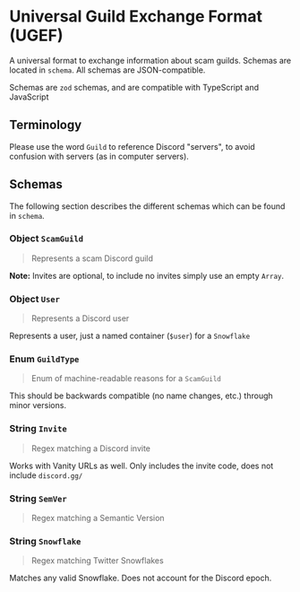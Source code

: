 # Universal Guild Exchange Format (UGEF)

A universal format to exchange information about scam guilds. Schemas are located in `schema`. All schemas are JSON-compatible.

Schemas are `zod` schemas, and are compatible with TypeScript and JavaScript

## Terminology

Please use the word `Guild` to reference Discord "servers", to avoid confusion with servers (as in computer servers).

## Schemas

The following section describes the different schemas which can be found in `schema`.

### **Object** `ScamGuild`
> Represents a scam Discord guild

**Note:** Invites are optional, to include no invites simply use an empty `Array`.


### **Object** `User`
> Represents a Discord user

Represents a user, just a named container (`$user`) for a `Snowflake`

### **Enum** `GuildType`
> Enum of machine-readable reasons for a `ScamGuild`

This should be backwards compatible (no name changes, etc.) through minor versions.

### **String** `Invite`
> Regex matching a Discord invite

Works with Vanity URLs as well. Only includes the invite code, does not include `discord.gg/`

### **String** `SemVer`
> Regex matching a Semantic Version

### **String** `Snowflake`
> Regex matching Twitter Snowflakes

Matches any valid Snowflake. Does not account for the Discord epoch.
